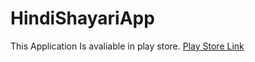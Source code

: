# HindiShayariApp

This Application Is avaliable in play store. [Play Store Link](https://play.google.com/store/apps/details?id=com.dailytok.hindishayari)
